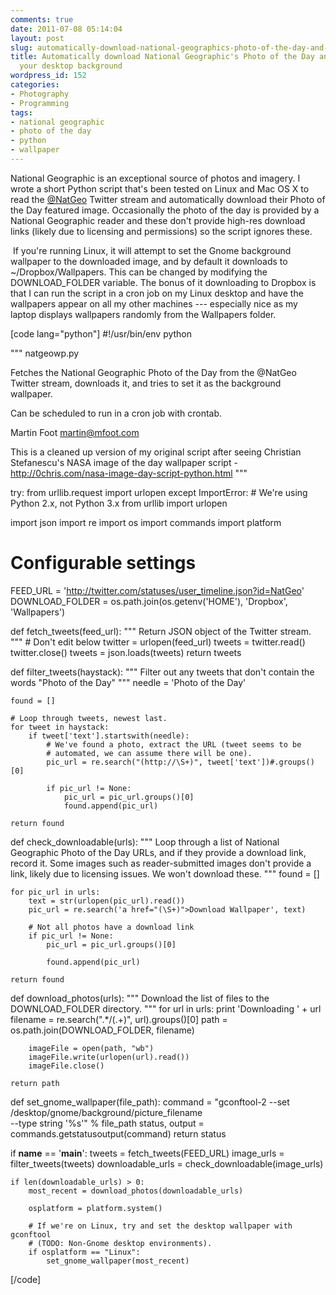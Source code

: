 ```yaml
---
comments: true
date: 2011-07-08 05:14:04
layout: post
slug: automatically-download-national-geographics-photo-of-the-day-and-set-it-as-your-desktop-background
title: Automatically download National Geographic's Photo of the Day and set it as
  your desktop background
wordpress_id: 152
categories:
- Photography
- Programming
tags:
- national geographic
- photo of the day
- python
- wallpaper
---
```


National Geographic is an exceptional source of photos and imagery. I wrote a short Python script that's been tested on Linux and Mac OS X to read the [@NatGeo](http://twitter.com/#!/NatGeo) Twitter stream and automatically download their Photo of the Day featured image. Occasionally the photo of the day is provided by a National Geographic reader and these don't provide high-res download links (likely due to licensing and permissions) so the script ignores these.

 If you're running Linux, it will attempt to set the Gnome background wallpaper to the downloaded image, and by default it downloads to ~/Dropbox/Wallpapers. This can be changed by modifying the DOWNLOAD_FOLDER variable. The bonus of it downloading to Dropbox is that I can run the script in a cron job on my Linux desktop and have the wallpapers appear on all my other machines --- especially nice as my laptop displays wallpapers randomly from the Wallpapers folder.

[code lang="python"]
#!/usr/bin/env python

"""
natgeowp.py

Fetches the National Geographic Photo of the Day from the @NatGeo Twitter
stream, downloads it, and tries to set it as the background wallpaper.

Can be scheduled to run in a cron job with crontab.

Martin Foot <martin@mfoot.com>

This is a cleaned up version of my original script after seeing Christian
Stefanescu's NASA image of the day wallpaper script -
http://0chris.com/nasa-image-day-script-python.html
"""

try:
    from urllib.request import urlopen
except ImportError:
    # We're using Python 2.x, not Python 3.x
    from urllib import urlopen

import json
import re
import os
import commands
import platform

# Configurable settings
FEED_URL = 'http://twitter.com/statuses/user_timeline.json?id=NatGeo'
DOWNLOAD_FOLDER = os.path.join(os.getenv('HOME'), 'Dropbox', 'Wallpapers')

def fetch_tweets(feed_url):
    """
    Return JSON object of the Twitter stream.
    """
    # Don't edit below
    twitter = urlopen(feed_url)
    tweets = twitter.read()
    twitter.close()
    tweets = json.loads(tweets)
    return tweets

def filter_tweets(haystack):
    """
    Filter out any tweets that don't contain the words "Photo of the Day"
    """
    needle = 'Photo of the Day'

    found = []

    # Loop through tweets, newest last.
    for tweet in haystack:
        if tweet['text'].startswith(needle):
            # We've found a photo, extract the URL (tweet seems to be
            # automated, we can assume there will be one).
            pic_url = re.search("(http://\S+)", tweet['text'])#.groups()[0]

            if pic_url != None:
                pic_url = pic_url.groups()[0]
                found.append(pic_url)

    return found

def check_downloadable(urls):
    """
    Loop through a list of National Geographic Photo of the Day URLs, and if
    they provide a download link, record it. Some images such as
    reader-submitted images don't provide a link, likely due to licensing
    issues. We won't download these.
    """
    found = []

    for pic_url in urls:
        text = str(urlopen(pic_url).read())
        pic_url = re.search('a href="(\S+)">Download Wallpaper', text)

        # Not all photos have a download link
        if pic_url != None:
            pic_url = pic_url.groups()[0]

            found.append(pic_url)

    return found

def download_photos(urls):
    """
    Download the list of files to the DOWNLOAD_FOLDER directory.
    """
    for url in urls:
        print 'Downloading ' + url
        filename = re.search(".*/(.+)", url).groups()[0]
        path = os.path.join(DOWNLOAD_FOLDER, filename)

        imageFile = open(path, "wb")
        imageFile.write(urlopen(url).read())
        imageFile.close()

    return path

def set_gnome_wallpaper(file_path):
    command = "gconftool-2 --set \
            /desktop/gnome/background/picture_filename \
            --type string '%s'" % file_path
    status, output = commands.getstatusoutput(command)
    return status

if __name__ == '__main__':
    tweets = fetch_tweets(FEED_URL)
    image_urls = filter_tweets(tweets)
    downloadable_urls = check_downloadable(image_urls)

    if len(downloadable_urls) > 0:
        most_recent = download_photos(downloadable_urls)

        osplatform = platform.system()

        # If we're on Linux, try and set the desktop wallpaper with gconftool
        # (TODO: Non-Gnome desktop environments).
        if osplatform == "Linux":
            set_gnome_wallpaper(most_recent)
[/code]
